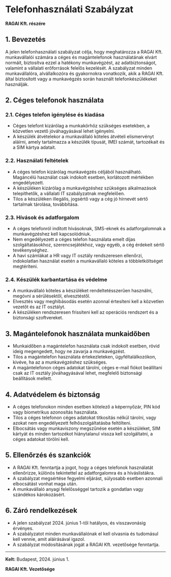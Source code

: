 # Telefonhasználati Szabályzat  
**RAGAI Kft. részére**

## 1. Bevezetés

A jelen telefonhasználati szabályzat célja, hogy meghatározza a RAGAI Kft. munkavállalói számára a céges és magántelefonok használatának elvárt normáit, biztosítva ezzel a hatékony munkavégzést, az adatbiztonságot, valamint a vállalati erőforrások felelős kezelését. A szabályzat minden munkavállalóra, alvállalkozóra és gyakornokra vonatkozik, akik a RAGAI Kft. által biztosított vagy a munkavégzés során használt telefonkészülékeket használják.

## 2. Céges telefonok használata

### 2.1. Céges telefon igénylése és kiadása

- Céges telefont kizárólag a munkakörhöz szükséges esetekben, a közvetlen vezető jóváhagyásával lehet igényelni.
- A készülék átvételekor a munkavállaló köteles átvételi elismervényt aláírni, amely tartalmazza a készülék típusát, IMEI számát, tartozékait és a SIM kártya adatait.

### 2.2. Használati feltételek

- A céges telefon kizárólag munkavégzés céljából használható. Magáncélú használat csak indokolt esetben, korlátozott mértékben engedélyezett.
- A készüléken kizárólag a munkavégzéshez szükséges alkalmazások telepíthetők, a vállalati IT szabályzatnak megfelelően.
- Tilos a készüléken illegális, jogsértő vagy a cég jó hírnevét sértő tartalmak tárolása, továbbítása.

### 2.3. Hívások és adatforgalom

- A céges telefonról indított hívásoknak, SMS-eknek és adatforgalomnak a munkavégzéshez kell kapcsolódniuk.
- Nem engedélyezett a céges telefon használata emelt díjas szolgáltatásokhoz, szerencsejátékhoz, vagy egyéb, a cég érdekeit sértő tevékenységhez.
- A havi számlákat a HR vagy IT osztály rendszeresen ellenőrzi, indokolatlan használat esetén a munkavállaló köteles a többletköltséget megtéríteni.

### 2.4. Készülék karbantartása és védelme

- A munkavállaló köteles a készüléket rendeltetésszerűen használni, megóvni a sérülésektől, elvesztéstől.
- Elvesztés vagy meghibásodás esetén azonnal értesíteni kell a közvetlen vezetőt és az IT osztályt.
- A készüléken rendszeresen frissíteni kell az operációs rendszert és a biztonsági szoftvereket.

## 3. Magántelefonok használata munkaidőben

- Munkaidőben a magántelefon használata csak indokolt esetben, rövid ideig megengedett, hogy ne zavarja a munkavégzést.
- Tilos a magántelefon használata értekezleteken, ügyféltalálkozókon, kivéve, ha az a munkavégzéshez szükséges.
- A magántelefonon céges adatokat tárolni, céges e-mail fiókot beállítani csak az IT osztály jóváhagyásával lehet, megfelelő biztonsági beállítások mellett.

## 4. Adatvédelem és biztonság

- A céges telefonokon minden esetben kötelező a képernyőzár, PIN kód vagy biometrikus azonosítás használata.
- Tilos a céges telefonon céges adatokat titkosítás nélkül tárolni, vagy azokat nem engedélyezett felhőszolgáltatásba feltölteni.
- Elbocsátás vagy munkaviszony megszűnése esetén a készüléket, SIM kártyát és minden tartozékot hiánytalanul vissza kell szolgáltatni, a céges adatokat törölni kell.

## 5. Ellenőrzés és szankciók

- A RAGAI Kft. fenntartja a jogot, hogy a céges telefonok használatát ellenőrizze, különös tekintettel az adatforgalomra és a híváslistákra.
- A szabályzat megsértése fegyelmi eljárást, súlyosabb esetben azonnali elbocsátást vonhat maga után.
- A munkavállaló anyagi felelősséggel tartozik a gondatlan vagy szándékos károkozásért.

## 6. Záró rendelkezések

- A jelen szabályzat 2024. június 1-től hatályos, és visszavonásig érvényes.
- A szabályzatot minden munkavállalónak el kell olvasnia és tudomásul kell vennie, amit aláírásával igazol.
- A szabályzat módosításának jogát a RAGAI Kft. vezetősége fenntartja.

---

**Kelt:** Budapest, 2024. június 1.

**RAGAI Kft. Vezetősége**
